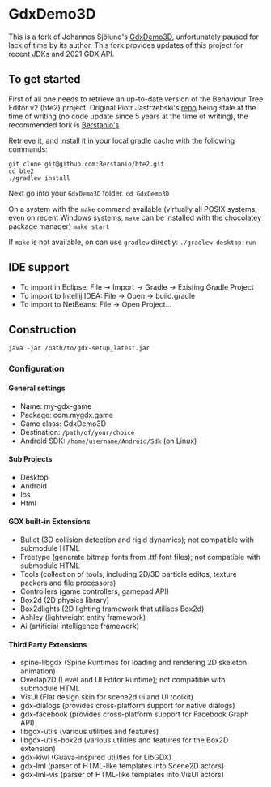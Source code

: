 # GdxDemo3D #

This is a fork of Johannes Sjölund's [GdxDemo3D](https://github.com/jsjolund/GdxDemo3D), unfortunately paused for lack of time by its author.
This fork provides updates of this project for recent JDKs and 2021 GDX API.

## To get started ##

First of all one needs to retrieve an up-to-date version of the Behaviour Tree Editor v2 (bte2) project.
Original Piotr Jastrzebski's [repo](https://github.com/piotr-j/bte2) being stale at the time of writing (no code update since 5 years at the time of writing),
the recommended fork is [Berstanio's](https://github.com/Berstanio/bte2)

Retrieve it, and install it in your local gradle cache with the following commands:

```
git clone git@github.com:Berstanio/bte2.git
cd bte2
./gradlew install
```

Next go into your `GdxDemo3D` folder.
`cd GdxDemo3D`

On a system with the `make` command available (virtually all POSIX systems; even on recent Windows systems, `make` can be installed
with the [chocolatey](https://chocolatey.org/) package manager)
`make start`

If `make` is not available, on can use `gradlew` directly:
`./gradlew desktop:run`

## IDE support ##

- To import in Eclipse: File -> Import -> Gradle -> Existing Gradle Project
- To import to Intellij IDEA: File -> Open -> build.gradle
- To import to NetBeans: File -> Open Project...

## Construction ##

`java -jar /path/to/gdx-setup_latest.jar`

### Configuration ###

#### General settings ####
- Name: my-gdx-game
- Package: com.mygdx.game
- Game class: GdxDemo3D
- Destination: `/path/of/your/choice`
- Android SDK: `/home/username/Android/Sdk` (on Linux)

#### Sub Projects ####
- Desktop
- Android
- Ios
- Html

#### GDX built-in Extensions ####
- Bullet (3D collision detection and rigid dynamics); not compatible with submodule HTML
- Freetype (generate bitmap fonts from .ttf font files); not compatible with submodule HTML
- Tools (collection of tools, including 2D/3D particle editos, texture packers and file processors) 
- Controllers (game controllers, gamepad API)
- Box2d (2D physics library)
- Box2dlights (2D lighting framework that utilises Box2d)
- Ashley (lightweight entity framework)
- Ai (artificial intelligence framework)

#### Third Party Extensions ####
- spine-libgdx (Spine Runtimes for loading and rendering 2D skeleton animation)
- Overlap2D (Level and UI Editor Runtime); not compatible with submodule HTML
- VisUI (Flat design skin for scene2d.ui and UI toolkit)
- gdx-dialogs (provides cross-platform support for native dialogs)
- gdx-facebook (provides cross-platform support for Facebook Graph API)
- libgdx-utils (various utilities and features)
- libgdx-utils-box2d (various utilities and features for the Box2D extension)
- gdx-kiwi (Guava-inspired utilities for LibGDX)
- gdx-lml (parser of HTML-like templates into Scene2D actors)
- gdx-lml-vis (parser of HTML-like templates into VisUI actors)

